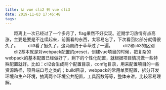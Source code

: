 ```yaml
---
title: 从 vue cli2 到 vue cli3
date: 2019-11-03 17:46:48
tags:
---
```

&emsp;&emsp;距离上一次已经过了一个多月了，flag果然不好实现。近期学习热情有点高涨，主要是要是不连续起来，前面看的东西，太容易忘了，下次看回忆部分就得很久了。
&emsp;&emsp;cli3看了挺久了，这两周终于草草过了一遍。
&emsp;&emsp;cli2和cli3的区别
&emsp;&emsp;cli2基本就是对webpack配置的preset，创建vue项目的时候，把复杂的webpack的基本配置已经做好了，剩下的个性化配置，就根据项目情况做一些特殊配置就好。比如：cli2会生成两个配置目录，config目录，用来配置项目的一些资源路径，项目端口号之类的；build目录，webpack的常用单页配置，拆分开发环境和生产环境，抽离两个环境公共配置，工具函数等等，整体来讲，比较容易理解。